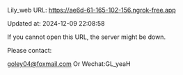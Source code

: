 Lily_web URL: https://ae6d-61-165-102-156.ngrok-free.app

Updated at: 2024-12-09 22:08:58

If you cannot open this URL, the server might be down.

Please contact: 

goley04@foxmail.com Or Wechat:GL_yeaH